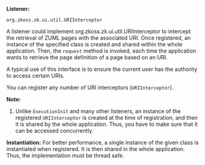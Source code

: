 **Listener:**

`org.zkoss.zk.ui.util.URIInterceptor`

A listener could implement
<javadoc type="interface">org.zkoss.zk.ui.util.URIInterceptor</javadoc>
to intercept the retrieval of ZUML pages with the associated URI. Once
registered, an instance of the specified class is created and shared
within the whole application. Then, the `request` method is invoked,
each time the application wants to retrieve the page definition of a
page based on an URI.

A typical use of this interface is to ensure the current user has the
authority to access certain URIs.

You can register any number of URI interceptors (`URIInterceptor`).

**Note:**

1.  Unlike `ExecutionInit` and many other listeners, an instance of the
    registered `URIInterceptor` is created at the time of registration,
    and then it is shared by the whole application. Thus, you have to
    make sure that it can be accessed concurrently.

**Instantiation:** For better performance, a single instance of the
given class is instantiated when registered. It is then shared in the
whole application. Thus, the implementation must be thread safe.

